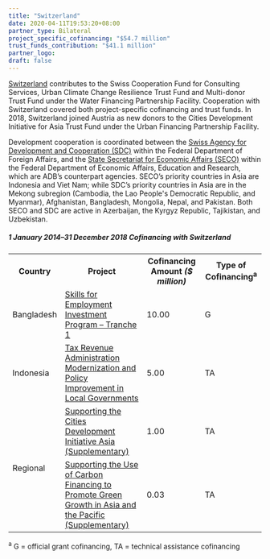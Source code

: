 ```yaml
---
title: "Switzerland"
date: 2020-04-11T19:53:20+08:00
partner_type: Bilateral
project_specific_cofinancing: "$54.7 million"
trust_funds_contribution: "$41.1 million"
partner_logo:
draft: false
---
```


<a href="https://www.adb.org/publications/switzerland-fact-sheet" target="_blank">Switzerland</a> contributes to the Swiss Cooperation Fund for Consulting Services, Urban Climate Change Resilience Trust Fund and Multi-donor Trust Fund under the Water Financing Partnership Facility. Cooperation with Switzerland covered both project-specific cofinancing and trust funds. In 2018, Switzerland joined Austria as new donors to the Cities Development Initiative for Asia Trust Fund under the Urban Financing Partnership Facility.

Development cooperation is coordinated between the <a href="https://www.eda.admin.ch/sdc" target="_blank">Swiss Agency for Development and Cooperation (SDC)</a> within the Federal Department of Foreign Affairs, and the <a href="https://www.seco.admin.ch/seco/en/home.html" target="_blank">State Secretariat for Economic Affairs (SECO)</a> within the Federal Department of Economic Affairs, Education and Research, which are ADB’s counterpart agencies. SECO’s priority countries in Asia are Indonesia and Viet Nam; while SDC’s priority countries in Asia are in the Mekong subregion (Cambodia, the Lao People's Democratic Republic, and Myanmar), Afghanistan, Bangladesh, Mongolia, Nepal, and Pakistan. Both SECO and SDC are active in Azerbaijan, the Kyrgyz Republic, Tajikistan, and Uzbekistan. 

##### _1 January 2014–31 December 2018_ Cofinancing with Switzerland

<table class="table table-striped table-bordered">
<tr>
<th>Country</th>
<th>Project</th>
<th>Cofinancing Amount <em>($ million)</em></th>
<th>Type of Cofinancing<sup>a</sup></th>
</tr>
<tr>
<td>Bangladesh</td>
<td><a
href="https://www.adb.org/projects/42466-015/main" target="_blank">Skills for Employment Investment Program – Tranche 1</a></td>
<td>10.00 </td>
<td>G</td>
</tr>
<tr>
<td>Indonesia</td>
<td><a href="https://www.adb.org/projects/48294-001/main" target="_blank">Tax Revenue Administration Modernization and Policy Improvement in Local
Governments</a></td>
<td>5.00 </td>
<td>TA</td>
</tr>
<tr>
<td rowspan="2">Regional</td>
<td><a href="https://www.adb.org/projects/47285-001/main" target="_blank">Supporting the Cities Development Initiative Asia (Supplementary)</a></td>
<td>1.00 </td>
<td>TA</td>
</tr>
<tr>
<td><a
href="https://www.adb.org/projects/46173-001/main" target="_blank">Supporting the Use of Carbon Financing to Promote Green Growth in Asia and the Pacific (Supplementary)</a></td>
<td>0.03 </td>
<td>TA</td>
</tr>
</table>
<p class="dr-footnote"><sup>a</sup> G = official grant cofinancing, TA = technical assistance cofinancing</p>